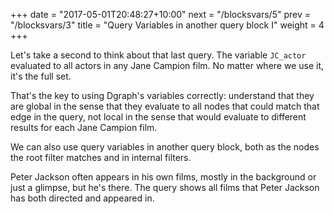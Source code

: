 +++
date = "2017-05-01T20:48:27+10:00"
next = "/blocksvars/5"
prev = "/blocksvars/3"
title = "Query Variables in another query block I"
weight = 4
+++

Let's take a second to think about that last query.  The variable
`JC_actor` evaluated to all actors in any Jane Campion film.  No
matter where we use it, it's the full set.

That's the key to using Dgraph's variables correctly: understand that
they are global in the sense that they evaluate to all nodes that
could match that edge in the query, not local in the sense that would
evaluate to different results for each Jane Campion film.

We can also use query variables in another query block, both as the nodes the root filter matches and in internal filters.

Peter Jackson often appears in his own films, mostly in the background
or just a glimpse, but he's there. The query shows all films that Peter Jackson
has both directed and appeared in.
